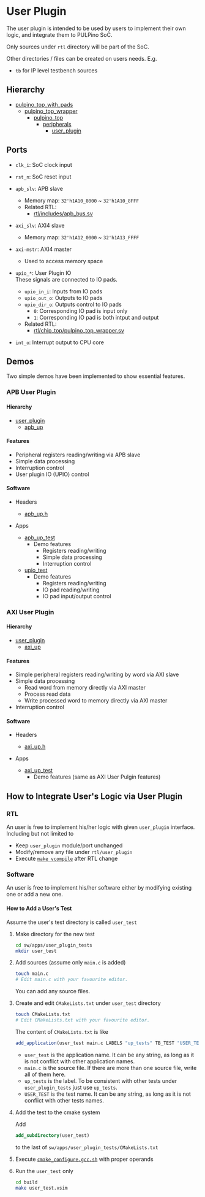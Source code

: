 # User Plugin

The user plugin is intended to be used by users to implement their own logic, and integrate them to PULPino SoC.

Only sources under `rtl` directory will be part of the SoC.

Other directories / files can be created on users needs. E.g.
- `tb` for IP level testbench sources


## Hierarchy

- [pulpino_top_with_pads](/rtl/chip_top/pulpino_top_with_pads.sv)
  - [pulpino_top_wrapper](/rtl/chip_top/pulpino_top_wrapper.sv)
    - [pulpino_top](/rtl/pulpino_top.sv)
      - [peripherals](/rtl/peripherals.sv)
        - [user_plugin](/rtl/user_plugin/rtl/user_plugin.sv)


## Ports

 - `clk_i`: SoC clock input

 - `rst_n`: SoC reset input

 - `apb_slv`: APB slave
   - Memory map: `32'h1A10_8000` ~ `32'h1A10_8FFF`
   - Related RTL:
     - [rtl/includes/apb_bus.sv](/rtl/includes/apb_bus.sv)

 - `axi_slv`: AXI4 slave
   - Memory map: `32'h1A12_0000` ~ `32'h1A13_FFFF`

 - `axi-mstr`: AXI4 master
   - Used to access memory space

 - `upio_*`: User Plugin IO<br>
             These signals are connected to IO pads.
   - `upio_in_i`: Inputs from IO pads
   - `upio_out_o`: Outputs to IO pads
   - `upio_dir_o`: Outputs control to IO pads
     - `0`: Corresponding IO pad is input only
     - `1`: Corresponding IO pad is both intput and output
   - Related RTL:
     - [rtl/chip_top/pulpino_top_wrapper.sv](/rtl/chip_top/pulpino_top_wrapper.sv)

 - `int_o`: Interrupt output to CPU core


## Demos

Two simple demos have been implemented to show essential features.

### APB User Plugin

#### Hierarchy

- [user_plugin](/rtl/user_plugin/rtl/user_plugin.sv)
  - [apb_up](/rtl/user_plugin/rtl/apb_up.sv)


#### Features

- Peripheral registers reading/writing via APB slave
- Simple data processing
- Interruption control
- User plugin IO (UPIO) control


#### Software

- Headers
  - [apb_up.h](/sw/libs/sys_lib/inc/user_plugin/apb.h)

- Apps
  - [apb_up_test](/sw/apps/user_plugin_tests/apb_up_test)
    - Demo features
      - Registers reading/writing
      - Simple data processing
      - Interruption control
  - [upio_test](/sw/apps/user_plugin_tests/upio_test)<br>
    - Demo features
      - Registers reading/writing
      - IO pad reading/writing
      - IO pad input/output control


### AXI User Plugin

#### Hierarchy

- [user_plugin](/rtl/user_plugin/rtl/user_plugin.sv)
  - [axi_up](/rtl/user_plugin/rtl/axi_up.sv)


#### Features

- Simple peripheral registers reading/writing by word via AXI slave
- Simple data processing
  - Read word from memory directly via AXI master
  - Process read data
  - Write processed word to memory directly via AXI master
- Interruption control


#### Software

- Headers
  - [axi_up.h](/sw/libs/sys_lib/inc/user_plugin/axi.h)

- Apps
  - [axi_up_test](/sw/apps/user_plugin_tests/axi_up_test)
    - Demo features (same as AXI User Pulgin features)


## How to Integrate User's Logic via User Plugin

### RTL

An user is free to implement his/her logic with given `user_plugin` interface. Including but not limited to
- Keep `user_plugin` module/port unchanged
- Modify/remove any file under `rtl/user_plugin`
- Execute [`make vcompile`](/SIM.md) after RTL change 

### Software

An user is free to implement his/her software either by modifying existing one or add a new one.

#### How to Add a User's Test

Assume the user's test directory is called `user_test`

1. Make directory for the new test
   ```sh
   cd sw/apps/user_plugin_tests
   mkdir user_test
   ```

1. Add sources (assume only `main.c` is added)
   ```sh
   touch main.c
   # Edit main.c with your favourite editor.
   ```
   You can add any source files.

1. Create and edit `CMakeLists.txt` under `user_test` directory
   ```sh
   touch CMakeLists.txt
   # Edit CMakeLists.txt with your favourite editor.
   ```

   The content of `CMakeLists.txt` is like
   ```cmake
   add_application(user_test main.c LABELS "up_tests" TB_TEST "USER_TEST")
   ```

   - `user_test` is the application name. It can be any string, as long as it is not conflict with other application names.
   - `main.c` is the source file. If there are more than one source file, write all of them here.
   - `up_tests` is the label. To be consistent with other tests under `user_plugin_tests` just use `up_tests`.
   - `USER_TEST` is the test name. It can be any string, as long as it is not conflict with other tests names.

1. Add the test to the cmake system

   Add
   ```cmake
   add_subdirectory(user_test)
   ```
   to the last of `sw/apps/user_plugin_tests/CMakeLists.txt`

1. Execute [`cmake_configure.gcc.sh`](/SIM.md) with proper operands

1. Run the `user_test` only
   ```sh
   cd build
   make user_test.vsim
   ```
